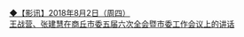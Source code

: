   
[◆【影讯】2018年8月2日（周四）](http://www.dianyue.me/archives/373/hfoxoqkwg9h7v3ff/)  
[王战营、张建慧在商丘市委五届六次全会暨市委工作会议上的讲话](http://www.dianyue.me/archives/691/wd2xhze3r4lqz0zh/)
